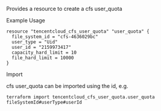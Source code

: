 Provides a resource to create a cfs user_quota

Example Usage

```hcl
resource "tencentcloud_cfs_user_quota" "user_quota" {
  file_system_id = "cfs-4636029bc"
  user_type = "Uid"
  user_id = "2159973417"
  capacity_hard_limit = 10
  file_hard_limit = 10000
}
```

Import

cfs user_quota can be imported using the id, e.g.

```
terraform import tencentcloud_cfs_user_quota.user_quota fileSystemId#userType#userId
```
